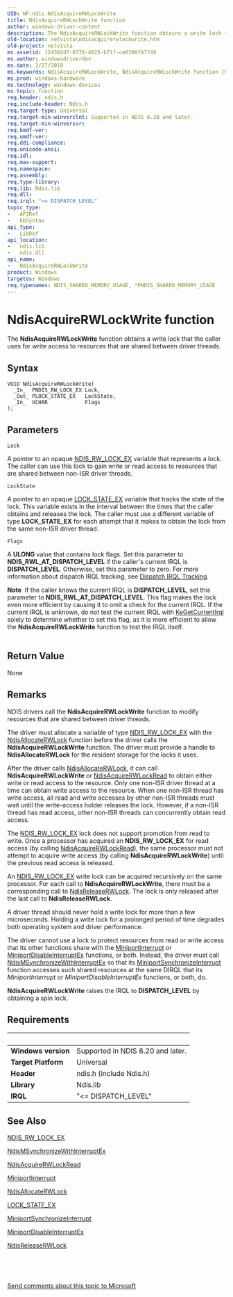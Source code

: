 ```yaml
---
UID: NF:ndis.NdisAcquireRWLockWrite
title: NdisAcquireRWLockWrite function
author: windows-driver-content
description: The NdisAcquireRWLockWrite function obtains a write lock that the caller uses for write access to resources that are shared between driver threads.
old-location: netvista\ndisacquirerwlockwrite.htm
old-project: netvista
ms.assetid: 124302d7-0776-4025-b71f-ce6300f97f49
ms.author: windowsdriverdev
ms.date: 2/27/2018
ms.keywords: NdisAcquireRWLockWrite, NdisAcquireRWLockWrite function [Network Drivers Starting with Windows Vista], ndis/NdisAcquireRWLockWrite, ndis_processor_group_ref_f957b48a-4c09-4348-897c-51813ede9b19.xml, netvista.ndisacquirerwlockwrite
ms.prod: windows-hardware
ms.technology: windows-devices
ms.topic: function
req.header: ndis.h
req.include-header: Ndis.h
req.target-type: Universal
req.target-min-winverclnt: Supported in NDIS 6.20 and later.
req.target-min-winversvr: 
req.kmdf-ver: 
req.umdf-ver: 
req.ddi-compliance: 
req.unicode-ansi: 
req.idl: 
req.max-support: 
req.namespace: 
req.assembly: 
req.type-library: 
req.lib: Ndis.lib
req.dll: 
req.irql: "<= DISPATCH_LEVEL"
topic_type:
-	APIRef
-	kbSyntax
api_type:
-	LibDef
api_location:
-	ndis.lib
-	ndis.dll
api_name:
-	NdisAcquireRWLockWrite
product: Windows
targetos: Windows
req.typenames: NDIS_SHARED_MEMORY_USAGE, *PNDIS_SHARED_MEMORY_USAGE
---
```



# NdisAcquireRWLockWrite function
The 
  <b>NdisAcquireRWLockWrite</b> function obtains a write lock that the caller uses for write access to
  resources that are shared between driver threads.

## Syntax

````
VOID NdisAcquireRWLockWrite(
  _In_  PNDIS_RW_LOCK_EX Lock,
  _Out_ PLOCK_STATE_EX   LockState,
  _In_  UCHAR            Flags
);
````

## Parameters

`Lock`

A pointer to an opaque 
     <a href="https://msdn.microsoft.com/library/windows/hardware/ff567279">NDIS_RW_LOCK_EX</a> variable that represents a
     lock. The caller can use this lock to gain write or read access to resources that are shared between
     non-ISR driver threads.

`LockState`

A pointer to an opaque 
     <a href="..\ndis\ns-ndis-_lock_state_ex.md">LOCK_STATE_EX</a> variable that tracks the state
     of the lock. This variable exists in the interval between the times that the caller obtains and releases
     the lock. The caller must use a different variable of type <b>LOCK_STATE_EX</b> for each attempt that it makes to
     obtain the lock from the same non-ISR driver thread.

`Flags`

A <b>ULONG</b> value that contains lock flags. Set this parameter to <b>NDIS_RWL_AT_DISPATCH_LEVEL</b> if the
     caller's current IRQL is <b>DISPATCH_LEVEL</b>. Otherwise, set this parameter to zero. For more information
     about dispatch IRQL tracking, see 
     <a href="https://msdn.microsoft.com/ac559f4f-0138-4b9a-8f1b-44a2973fd6a1">Dispatch IRQL Tracking</a>.

<div class="alert"><b>Note</b>  If the caller knows the current IRQL is <b>DISPATCH_LEVEL</b>, set this parameter to <b>NDIS_RWL_AT_DISPATCH_LEVEL</b>.  This flag makes the lock even more efficient by causing it to omit a check for the current IRQL.  If the current IRQL is unknown, do not test the current IRQL with <a href="..\wdm\nf-wdm-kegetcurrentirql.md">KeGetCurrentIrql</a> solely to determine whether to set this flag, as it is more efficient to allow the <b>NdisAcquireRWLockWrite</b> function to test the IRQL itself.</div>
<div> </div>


## Return Value

None

## Remarks

NDIS drivers call the 
    <b>NdisAcquireRWLockWrite</b> function to modify resources that are shared between driver threads.

The driver must allocate a variable of type 
    <a href="https://msdn.microsoft.com/library/windows/hardware/ff567279">NDIS_RW_LOCK_EX</a> with the 
    <a href="..\ndis\nf-ndis-ndisallocaterwlock.md">NdisAllocateRWLock</a> function before the
    driver calls the 
    <b>NdisAcquireRWLockWrite</b> function. The driver must provide a handle to 
    <b>NdisAllocateRWLock</b> for the resident storage for the locks it uses.

After the driver calls 
    <a href="..\ndis\nf-ndis-ndisallocaterwlock.md">NdisAllocateRWLock</a>, it can call 
    <b>NdisAcquireRWLockWrite</b> or 
    <a href="..\ndis\nf-ndis-ndisacquirerwlockread.md">NdisAcquireRWLockRead</a> to obtain
    either write or read access to the resource. Only one non-ISR driver thread at a time can obtain write
    access to the resource. When one non-ISR thread has write access, all read and write accesses by other
    non-ISR threads must wait until the write-access holder releases the lock. However, if a non-ISR thread
    has read access, other non-ISR threads can concurrently obtain read access.

The <a href="https://msdn.microsoft.com/library/windows/hardware/ff567279">NDIS_RW_LOCK_EX</a> lock does not support promotion from read to write.  Once a processor has acquired an <b>NDIS_RW_LOCK_EX</b> for read access (by calling <a href="..\ndis\nf-ndis-ndisacquirerwlockread.md">NdisAcquireRWLockRead</a>), the same processor must not attempt to acquire write access (by calling <b>NdisAcquireRWLockWrite</b>) until the previous read access is released.

An <a href="https://msdn.microsoft.com/library/windows/hardware/ff567279">NDIS_RW_LOCK_EX</a> write lock  can be acquired recursively on the same processor.  For each call to <b>NdisAcquireRWLockWrite</b>, there must be a corresponding call to <a href="..\ndis\nf-ndis-ndisreleaserwlock.md">NdisReleaseRWLock</a>.  The lock is only released after the last call to <b>NdisReleaseRWLock</b>.

A driver thread should never hold a write lock for more than a few microseconds. Holding a write lock
    for a prolonged period of time degrades both operating system and driver performance.

The driver cannot use a lock to protect resources from read or write access that its other functions
    share with the 
    <a href="..\ndis\nc-ndis-miniport_isr.md">MiniportInterrupt</a> or 
    <a href="..\ndis\nc-ndis-miniport_disable_interrupt.md">
    MiniportDisableInterruptEx</a> functions, or both. Instead, the driver must call 
    <a href="..\ndis\nf-ndis-ndismsynchronizewithinterruptex.md">
    NdisMSynchronizeWithInterruptEx</a> so that its 
    <a href="..\ndis\nc-ndis-miniport_synchronize_interrupt.md">
    MiniportSynchronizeInterrupt</a> function accesses such shared resources at the same DIRQL that its 
    <i>MiniportInterrupt</i> or 
    <i>
    MiniportDisableInterruptEx</i> functions, or both, do.

<b>NdisAcquireRWLockWrite</b> raises the IRQL to <b>DISPATCH_LEVEL</b> by obtaining a spin lock.

## Requirements
| &nbsp; | &nbsp; |
| ---- |:---- |
| **Windows version** | Supported in NDIS 6.20 and later.  |
| **Target Platform** | Universal |
| **Header** | ndis.h (include Ndis.h) |
| **Library** | Ndis.lib |
| **IRQL** | "<= DISPATCH_LEVEL" |

## See Also

<a href="https://msdn.microsoft.com/library/windows/hardware/ff567279">NDIS_RW_LOCK_EX</a>



<a href="..\ndis\nf-ndis-ndismsynchronizewithinterruptex.md">
   NdisMSynchronizeWithInterruptEx</a>



<a href="..\ndis\nf-ndis-ndisacquirerwlockread.md">NdisAcquireRWLockRead</a>



<a href="..\ndis\nc-ndis-miniport_isr.md">MiniportInterrupt</a>



<a href="..\ndis\nf-ndis-ndisallocaterwlock.md">NdisAllocateRWLock</a>



<a href="..\ndis\ns-ndis-_lock_state_ex.md">LOCK_STATE_EX</a>



<a href="..\ndis\nc-ndis-miniport_synchronize_interrupt.md">
   MiniportSynchronizeInterrupt</a>



<a href="..\ndis\nc-ndis-miniport_disable_interrupt.md">MiniportDisableInterruptEx</a>



<a href="..\ndis\nf-ndis-ndisreleaserwlock.md">NdisReleaseRWLock</a>



 

 

<a href="mailto:wsddocfb@microsoft.com?subject=Documentation%20feedback [netvista\netvista]:%20NdisAcquireRWLockWrite function%20 RELEASE:%20(2/27/2018)&amp;body=%0A%0APRIVACY STATEMENT%0A%0AWe use your feedback to improve the documentation. We don't use your email address for any other purpose, and we'll remove your email address from our system after the issue that you're reporting is fixed. While we're working to fix this issue, we might send you an email message to ask for more info. Later, we might also send you an email message to let you know that we've addressed your feedback.%0A%0AFor more info about Microsoft's privacy policy, see http://privacy.microsoft.com/en-us/default.aspx." title="Send comments about this topic to Microsoft">Send comments about this topic to Microsoft</a>